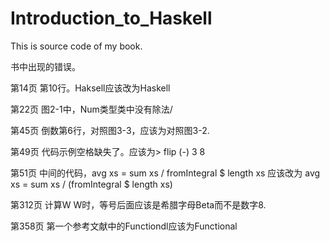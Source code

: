 Introduction_to_Haskell
=======================

This is source code of my book.

书中出现的错误。

第14页  第10行。Haksell应该改为Haskell

第22页  图2-1中，Num类型类中没有除法/

第45页  倒数第6行，对照图3-3，应该为对照图3-2.

第49页  代码示例空格缺失了。应该为> flip (-) 3 8

第51页  中间的代码，avg xs = sum xs / fromIntegral $ length xs 应该改为 avg xs = sum xs / (fromIntegral $ length xs)

第312页 计算W W时，等号后面应该是希腊字母Beta而不是数字8.

第358页 第一个参考文献中的Functiondl应该为Functional

